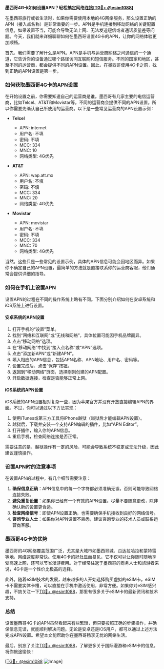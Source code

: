**墨西哥4G卡如何设置APN？轻松搞定网络连接[[TG💪+ @esim1088](https://t.me/s/esim1088)]**

在墨西哥旅行或者生活时，如果你需要使用本地的4G网络服务，那么设置正确的APN（接入点名称）是非常重要的一步。APN是手机连接到移动网络的关键配置信息，如果设置不当，可能会导致无法上网、无法发送短信或者通话质量差等问题。今天，我们就来详细聊聊如何在墨西哥设置4G卡的APN，让你的网络体验更加顺畅。

首先，我们需要了解什么是APN。APN是手机与运营商网络之间通信的一个通道，它告诉你的设备通过哪个路径访问互联网和短信服务。不同的国家和地区，甚至不同的运营商，都会提供不同的APN设置。因此，在墨西哥使用4G卡之前，找到正确的APN设置是第一步。

### **如何获取墨西哥4G卡的APN设置**

在开始设置之前，你需要知道自己的运营商是谁。墨西哥有几家主要的电信运营商，比如Telcel、AT&T和Movistar等。不同的运营商会提供不同的APN设置，所以你需要先确认自己所使用的运营商。以下是一些常见运营商的APN设置示例：

- **Telcel**
  - APN: internet
  - 用户名: 不填
  - 密码: 不填
  - MCC: 334
  - MNC: 10
  - 网络类型: 4G优先

- **AT&T**
  - APN: wap.att.mx
  - 用户名: 不填
  - 密码: 不填
  - MCC: 334
  - MNC: 20
  - 网络类型: 4G优先

- **Movistar**
  - APN: movistar
  - 用户名: 不填
  - 密码: 不填
  - MCC: 334
  - MNC: 70
  - 网络类型: 4G优先

当然，这些只是一些常见的设置示例，具体的APN信息可能会因地区而异。如果你不确定自己的APN设置，最简单的方法就是直接联系你的运营商客服，他们通常会提供详细的指导。

### **如何在手机上设置APN**

设置APN的过程在不同的操作系统上略有不同。下面分别介绍如何在安卓系统和iOS系统上进行设置。

#### **安卓系统的APN设置**

1. 打开手机的“设置”菜单。
2. 找到“网络和互联网”或“无线和网络”，具体位置可能因手机品牌而异。
3. 点击“移动网络”选项。
4. 在“移动网络”中找到“接入点名称”或“APN”选项。
5. 点击“添加新APN”或“新建APN”。
6. 填入相应的APN信息，包括APN名称、APN地址、用户名、密码等。
7. 设置完成后，点击“保存”按钮。
8. 返回到“移动网络”页面，选择刚刚创建的APN配置。
9. 开启数据连接，检查是否能够正常上网。

#### **iOS系统的APN设置**

iOS系统的APN设置相对复杂一些，因为苹果官方并没有开放直接编辑APN的界面。不过，你可以通过以下方法实现：

1. 使用iTunes或第三方工具将iPhone越狱（越狱后才能编辑APN设置）。
2. 越狱后，下载并安装一个支持APN编辑的插件，比如“APN Editor”。
3. 打开插件，输入你的APN信息。
4. 重启手机，检查网络连接是否正常。

需要注意的是，越狱操作有一定的风险，可能会导致系统不稳定或无法升级，因此建议谨慎操作。

### **设置APN时的注意事项**

在设置APN的过程中，有几个细节需要注意：

1. **确保信息正确**：APN信息中的每一个字符都必须准确无误，否则可能导致网络连接失败。
2. **避免重复设置**：如果你已经有一个有效的APN设置，尽量不要随意更改，除非确认新的设置更合适。
3. **检查网络信号**：即使APN设置正确，也需要确保手机接收到良好的网络信号。
4. **咨询专业人士**：如果你对APN设置不熟悉，建议咨询专业的技术人员或联系运营商客服。

### **墨西哥4G卡的优势**

墨西哥的4G网络覆盖范围广泛，尤其是大城市如墨西哥城、瓜达拉哈拉和蒙特雷等地，网络速度非常快。使用4G卡的好处显而易见，它不仅可以让你随时随地享受高速上网，还可以节省漫游费用。对于经常往返于墨西哥的商务人士和旅游者来说，4G卡是一个性价比极高的选择。

此外，随着eSIM技术的发展，越来越多的人开始选择购买虚拟的eSIM卡。eSIM卡不需要实体卡槽，可以直接在手机中激活使用，非常方便。如果你对eSIM感兴趣，不妨关注一下[TG💪+ @esim1088](https://t.me/s/esim1088)，那里有很多关于eSIM卡的最新资讯和技术支持。

### **总结**

设置墨西哥4G卡的APN虽然看起来有些繁琐，但只要按照正确的步骤操作，并确保信息无误，就能顺利解决问题。无论是安卓还是iOS用户，都可以通过上述方法完成APN设置。希望本文能帮助你在墨西哥畅享无忧的网络生活。

最后，别忘了关注[TG💪+ @esim1088](https://t.me/s/esim1088)，了解更多关于国际漫游和eSIM卡的信息。祝你旅途愉快！

[[TG💪+ @esim1088](https://t.me/s/esim1088) ![Image](https://i.postimg.cc/4NQfJmqS/Snipaste-2025-05-13-00-14-12.png)]
